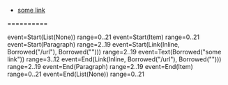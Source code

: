 - [some link](/url)

==========

event=Start(List(None)) range=0..21
event=Start(Item) range=0..21
event=Start(Paragraph) range=2..19
event=Start(Link(Inline, Borrowed("/url"), Borrowed(""))) range=2..19
event=Text(Borrowed("some link")) range=3..12
event=End(Link(Inline, Borrowed("/url"), Borrowed(""))) range=2..19
event=End(Paragraph) range=2..19
event=End(Item) range=0..21
event=End(List(None)) range=0..21
